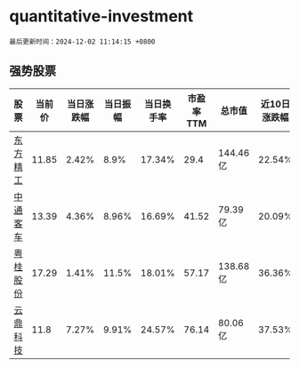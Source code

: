 # quantitative-investment

`最后更新时间：2024-12-02 11:14:15 +0800`

## 强势股票

|股票|当前价|当日涨跌幅|当日振幅|当日换手率|市盈率TTM|总市值|近10日涨跌幅|
|----|----|----|----|----|----|----|----|
|[东方精工](https://xueqiu.com/S/SZ002611)|11.85|2.42%|8.9%|17.34%|29.4|144.46亿|22.54%|
|[中通客车](https://xueqiu.com/S/SZ000957)|13.39|4.36%|8.96%|16.69%|41.52|79.39亿|20.09%|
|[粤桂股份](https://xueqiu.com/S/SZ000833)|17.29|1.41%|11.5%|18.01%|57.17|138.68亿|36.36%|
|[云鼎科技](https://xueqiu.com/S/SZ000409)|11.8|7.27%|9.91%|24.57%|76.14|80.06亿|37.53%|
